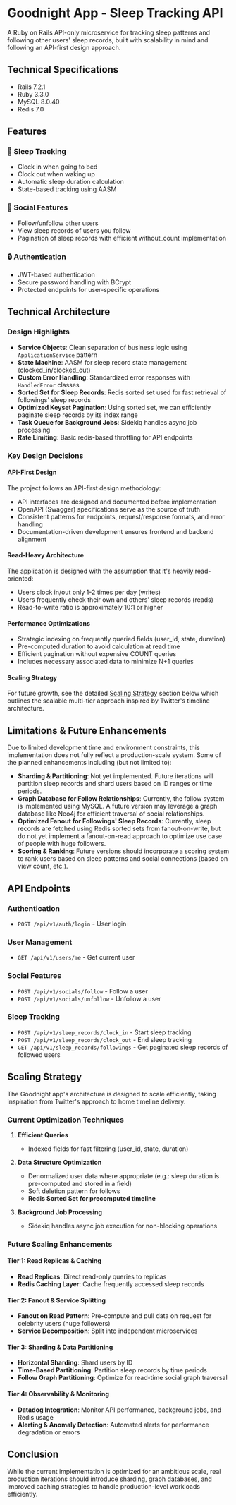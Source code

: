 # Goodnight App - Sleep Tracking API

A Ruby on Rails API-only microservice for tracking sleep patterns and following other users' sleep records, built with scalability in mind and following an API-first design approach.

## Technical Specifications
- Rails 7.2.1
- Ruby 3.3.0
- MySQL 8.0.40
- Redis 7.0

## Features

### 🌙 Sleep Tracking
- Clock in when going to bed
- Clock out when waking up
- Automatic sleep duration calculation
- State-based tracking using AASM

### 👥 Social Features
- Follow/unfollow other users
- View sleep records of users you follow
- Pagination of sleep records with efficient without_count implementation

### 🔒 Authentication
- JWT-based authentication
- Secure password handling with BCrypt
- Protected endpoints for user-specific operations

## Technical Architecture

### Design Highlights
- **Service Objects**: Clean separation of business logic using `ApplicationService` pattern
- **State Machine**: AASM for sleep record state management (clocked_in/clocked_out)
- **Custom Error Handling**: Standardized error responses with `HandledError` classes
- **Sorted Set for Sleep Records**: Redis sorted set used for fast retrieval of followings' sleep records
- **Optimized Keyset Pagination**: Using sorted set, we can efficiently paginate sleep records by its index range
- **Task Queue for Background Jobs**: Sidekiq handles async job processing
- **Rate Limiting**: Basic redis-based throttling for API endpoints

### Key Design Decisions

#### API-First Design
The project follows an API-first design methodology:
- API interfaces are designed and documented before implementation
- OpenAPI (Swagger) specifications serve as the source of truth
- Consistent patterns for endpoints, request/response formats, and error handling
- Documentation-driven development ensures frontend and backend alignment

#### Read-Heavy Architecture
The application is designed with the assumption that it's heavily read-oriented:
- Users clock in/out only 1-2 times per day (writes)
- Users frequently check their own and others' sleep records (reads)
- Read-to-write ratio is approximately 10:1 or higher

#### Performance Optimizations
- Strategic indexing on frequently queried fields (user_id, state, duration)
- Pre-computed duration to avoid calculation at read time
- Efficient pagination without expensive COUNT queries
- Includes necessary associated data to minimize N+1 queries

#### Scaling Strategy
For future growth, see the detailed [Scaling Strategy](#scaling-strategy) section below which outlines the scalable multi-tier approach inspired by Twitter's timeline architecture.

## Limitations & Future Enhancements
Due to limited development time and environment constraints, this implementation does not fully reflect a production-scale system. Some of the planned enhancements including (but not limited to):
- **Sharding & Partitioning**: Not yet implemented. Future iterations will partition sleep records and shard users based on ID ranges or time periods.
- **Graph Database for Follow Relationships**: Currently, the follow system is implemented using MySQL. A future version may leverage a graph database like Neo4j for efficient traversal of social relationships.
- **Optimized Fanout for Followings' Sleep Records**: Currently, sleep records are fetched using Redis sorted sets from fanout-on-write, but do not yet implement a fanout-on-read approach to optimize use case of people with huge followers.
- **Scoring & Ranking**: Future versions should incorporate a scoring system to rank users based on sleep patterns and social connections (based on view count, etc.).

## API Endpoints

### Authentication
- `POST /api/v1/auth/login` - User login

### User Management
- `GET /api/v1/users/me` - Get current user

### Social Features
- `POST /api/v1/socials/follow` - Follow a user
- `POST /api/v1/socials/unfollow` - Unfollow a user

### Sleep Tracking
- `POST /api/v1/sleep_records/clock_in` - Start sleep tracking
- `POST /api/v1/sleep_records/clock_out` - End sleep tracking
- `GET /api/v1/sleep_records/followings` - Get paginated sleep records of followed users

## Scaling Strategy
The Goodnight app's architecture is designed to scale efficiently, taking inspiration from Twitter's approach to home timeline delivery.

### Current Optimization Techniques
1. **Efficient Queries**
   - Indexed fields for fast filtering (user_id, state, duration)

2. **Data Structure Optimization**
   - Denormalized user data where appropriate (e.g.: sleep duration is pre-computed and stored in a field)
   - Soft deletion pattern for follows
   - **Redis Sorted Set for precomputed timeline**

3. **Background Job Processing**
   - Sidekiq handles async job execution for non-blocking operations

### Future Scaling Enhancements
#### Tier 1: Read Replicas & Caching
- **Read Replicas**: Direct read-only queries to replicas
- **Redis Caching Layer**: Cache frequently accessed sleep records

#### Tier 2: Fanout & Service Splitting
- **Fanout on Read Pattern**: Pre-compute and pull data on request for celebrity users (huge followers)
- **Service Decomposition**: Split into independent microservices

#### Tier 3: Sharding & Data Partitioning
- **Horizontal Sharding**: Shard users by ID
- **Time-Based Partitioning**: Partition sleep records by time periods
- **Follow Graph Partitioning**: Optimize for read-time social graph traversal

#### Tier 4: Observability & Monitoring
- **Datadog Integration**: Monitor API performance, background jobs, and Redis usage
- **Alerting & Anomaly Detection**: Automated alerts for performance degradation or errors

## Conclusion
While the current implementation is optimized for an ambitious scale, real production iterations should introduce sharding, graph databases, and improved caching strategies to handle production-level workloads efficiently.
